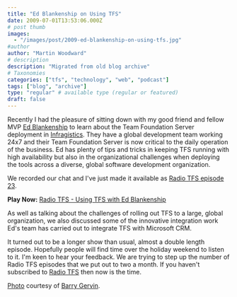 ```yaml
---
title: "Ed Blankenship on Using TFS"
date: 2009-07-01T13:53:06.000Z
# post thumb
images:
  - "/images/post/2009-ed-blankenship-on-using-tfs.jpg"
#author
author: "Martin Woodward"
# description
description: "Migrated from old blog archive"
# Taxonomies
categories: ["tfs", "technology", "web", "podcast"]
tags: ["blog", "archive"]
type: "regular" # available type (regular or featured)
draft: false
---
```

[](http://www.flickr.com/photos/bgervin/3320077849/in/set-72157614557110879/) Recently I had the pleasure of sitting down with my good friend and fellow MVP [Ed Blankenship](http://www.edsquared.com/) to learn about the Team Foundation Server deployment in [Infragistics](http://www.infragistics.com/). They have a global development team working 24x7 and their Team Foundation Server is now critical to the daily operation of the business.  Ed has plenty of tips and tricks in keeping TFS running with high availability but also in the organizational challenges when deploying the tools across a diverse, global software development organization.  

We recorded our chat and I've just made it available as [Radio TFS episode 23](http://www.radiotfs.com/2009/07/01/UsingTFSWithEdBlankenship.aspx). 

**Play Now:** [Radio TFS - Using TFS with Ed Blankenship](http://www.podtrac.com/pts/redirect.mp3/listen.radiotfs.com/radiotfs_023.mp3)

As well as talking about the challenges of rolling out TFS to a large, global organization, we also discussed some of the innovative integration work Ed's team has carried out to integrate TFS with Microsoft CRM.    

It turned out to be a longer show than usual, almost a double length episode.  Hopefully people will find time over the holiday weekend to listen to it.  I'm keen to hear your feedback. We are trying to step up the number of Radio TFS episodes that we put out to two a month.  If you haven't subscribed to [Radio TFS](http://www.radiotfs.com) then now is the time.  

[Photo](http://www.flickr.com/photos/bgervin/3320077849/in/set-72157614557110879/) courtesy of [Barry Gervin](http://blogs.objectsharp.com/cs/blogs/Barry/).
